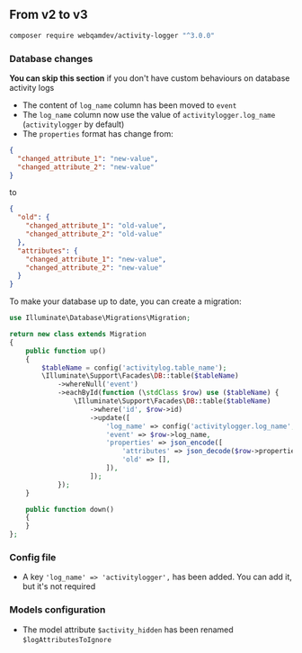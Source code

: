 ## From v2 to v3

``` bash
composer require webqamdev/activity-logger "^3.0.0"
```

### Database changes

**You can skip this section** if you don't have custom behaviours on database activity logs

- The content of `log_name` column has been moved to `event`
- The `log_name` column now use the value of `activitylogger.log_name` (`activitylogger` by default)
- The `properties` format has change from:
```json
{
  "changed_attribute_1": "new-value",
  "changed_attribute_2": "new-value"
}
```
to
```json
{
  "old": {
    "changed_attribute_1": "old-value",
    "changed_attribute_2": "old-value"
  },
  "attributes": {
    "changed_attribute_1": "new-value",
    "changed_attribute_2": "new-value"
  }
}
```

To make your database up to date, you can create a migration:
```php
use Illuminate\Database\Migrations\Migration;

return new class extends Migration
{
    public function up()
    {
        $tableName = config('activitylog.table_name');
        \Illuminate\Support\Facades\DB::table($tableName)
            ->whereNull('event')
            ->eachById(function (\stdClass $row) use ($tableName) {
                \Illuminate\Support\Facades\DB::table($tableName)
                    ->where('id', $row->id)
                    ->update([
                        'log_name' => config('activitylogger.log_name', 'activitylogger'),
                        'event' => $row->log_name,
                        'properties' => json_encode([
                            'attributes' => json_decode($row->properties, true),
                            'old' => [],
                        ]),
                    ]);
            });
    }

    public function down()
    {
    }
};
```

### Config file

- A key `'log_name' => 'activitylogger',` has been added. You can add it, but it's not required

### Models configuration

- The model attribute `$activity_hidden` has been renamed `$logAttributesToIgnore`
